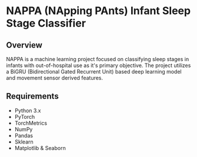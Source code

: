 # NAPPA (NApping PAnts) Infant Sleep Stage Classifier
## Overview
NAPPA is a machine learning project focused on classifying sleep stages in infants with out-of-hospital use as it's primary objective. The project utilizes a BiGRU (Bidirectional Gated Recurrent Unit) based deep learning model and movement sensor derived features.

## Requirements
- Python 3.x
- PyTorch
- TorchMetrics
- NumPy
- Pandas
- Sklearn
- Matplotlib & Seaborn
